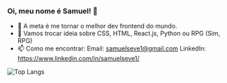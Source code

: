 ### Oi, meu nome é Samuel! 👋

<!--
**nihilboy1/nihilboy1** is a ✨ _special_ ✨ repository because its `README.md` (this file) appears on your GitHub profile.
Here are some ideas to get you started:
-->

- 🔭 A meta é me tornar o melhor dev frontend do mundo. 
- 💬 Vamos trocar ideia sobre CSS, HTML, React.js, Python ou RPG (Sim, RPG)
- 📫 Como me encontrar: 
  Email: samuelseve1@gmail.com
  LinkedIn: https://www.linkedin.com/in/samuelseve1/

![Top Langs](https://github-readme-stats.vercel.app/api/top-langs/?username=Nihilboy1)



